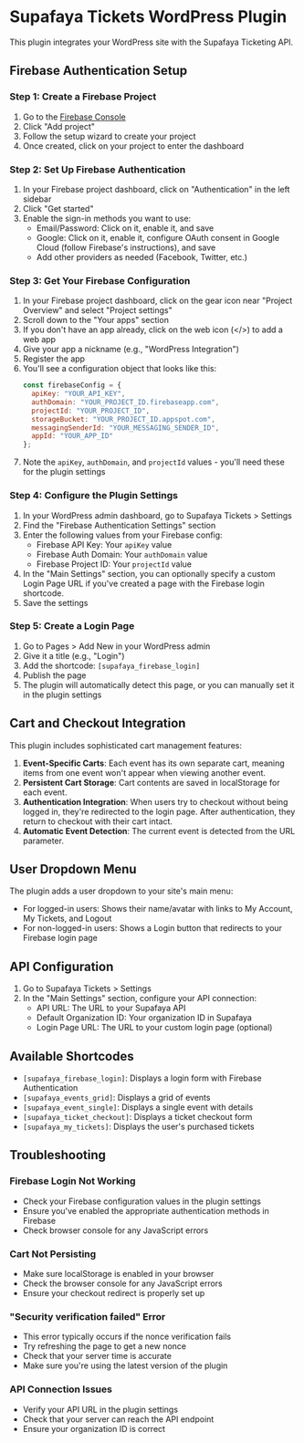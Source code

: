 # Supafaya Tickets WordPress Plugin

This plugin integrates your WordPress site with the Supafaya Ticketing API.

## Firebase Authentication Setup

### Step 1: Create a Firebase Project

1. Go to the [Firebase Console](https://console.firebase.google.com/)
2. Click "Add project"
3. Follow the setup wizard to create your project
4. Once created, click on your project to enter the dashboard

### Step 2: Set Up Firebase Authentication

1. In your Firebase project dashboard, click on "Authentication" in the left sidebar
2. Click "Get started"
3. Enable the sign-in methods you want to use:
   - Email/Password: Click on it, enable it, and save
   - Google: Click on it, enable it, configure OAuth consent in Google Cloud (follow Firebase's instructions), and save
   - Add other providers as needed (Facebook, Twitter, etc.)

### Step 3: Get Your Firebase Configuration

1. In your Firebase project dashboard, click on the gear icon near "Project Overview" and select "Project settings"
2. Scroll down to the "Your apps" section
3. If you don't have an app already, click on the web icon (</>) to add a web app
4. Give your app a nickname (e.g., "WordPress Integration")
5. Register the app
6. You'll see a configuration object that looks like this:
   ```javascript
   const firebaseConfig = {
     apiKey: "YOUR_API_KEY",
     authDomain: "YOUR_PROJECT_ID.firebaseapp.com",
     projectId: "YOUR_PROJECT_ID",
     storageBucket: "YOUR_PROJECT_ID.appspot.com",
     messagingSenderId: "YOUR_MESSAGING_SENDER_ID",
     appId: "YOUR_APP_ID"
   };
   ```
7. Note the `apiKey`, `authDomain`, and `projectId` values - you'll need these for the plugin settings

### Step 4: Configure the Plugin Settings

1. In your WordPress admin dashboard, go to Supafaya Tickets > Settings
2. Find the "Firebase Authentication Settings" section
3. Enter the following values from your Firebase config:
   - Firebase API Key: Your `apiKey` value
   - Firebase Auth Domain: Your `authDomain` value
   - Firebase Project ID: Your `projectId` value
4. In the "Main Settings" section, you can optionally specify a custom Login Page URL if you've created a page with the Firebase login shortcode.
5. Save the settings

### Step 5: Create a Login Page

1. Go to Pages > Add New in your WordPress admin
2. Give it a title (e.g., "Login")
3. Add the shortcode: `[supafaya_firebase_login]`
4. Publish the page
5. The plugin will automatically detect this page, or you can manually set it in the plugin settings

## Cart and Checkout Integration

This plugin includes sophisticated cart management features:

1. **Event-Specific Carts**: Each event has its own separate cart, meaning items from one event won't appear when viewing another event.
2. **Persistent Cart Storage**: Cart contents are saved in localStorage for each event.
3. **Authentication Integration**: When users try to checkout without being logged in, they're redirected to the login page. After authentication, they return to checkout with their cart intact.
4. **Automatic Event Detection**: The current event is detected from the URL parameter.

## User Dropdown Menu

The plugin adds a user dropdown to your site's main menu:

- For logged-in users: Shows their name/avatar with links to My Account, My Tickets, and Logout
- For non-logged-in users: Shows a Login button that redirects to your Firebase login page

## API Configuration

1. Go to Supafaya Tickets > Settings
2. In the "Main Settings" section, configure your API connection:
   - API URL: The URL to your Supafaya API
   - Default Organization ID: Your organization ID in Supafaya
   - Login Page URL: The URL to your custom login page (optional)

## Available Shortcodes

- `[supafaya_firebase_login]`: Displays a login form with Firebase Authentication
- `[supafaya_events_grid]`: Displays a grid of events
- `[supafaya_event_single]`: Displays a single event with details
- `[supafaya_ticket_checkout]`: Displays a ticket checkout form
- `[supafaya_my_tickets]`: Displays the user's purchased tickets

## Troubleshooting

### Firebase Login Not Working
- Check your Firebase configuration values in the plugin settings
- Ensure you've enabled the appropriate authentication methods in Firebase
- Check browser console for any JavaScript errors

### Cart Not Persisting
- Make sure localStorage is enabled in your browser
- Check the browser console for any JavaScript errors
- Ensure your checkout redirect is properly set up

### "Security verification failed" Error
- This error typically occurs if the nonce verification fails
- Try refreshing the page to get a new nonce
- Check that your server time is accurate
- Make sure you're using the latest version of the plugin

### API Connection Issues
- Verify your API URL in the plugin settings
- Check that your server can reach the API endpoint
- Ensure your organization ID is correct 